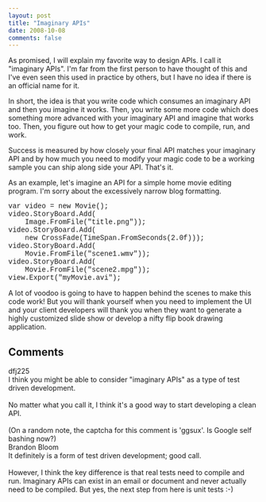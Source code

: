 ```yaml
---
layout: post
title: "Imaginary APIs"
date: 2008-10-08
comments: false
---
```


<div class='blogger'>
  <div class='post'>
    <p>As promised, I will explain my favorite way to design APIs. I call it &quot;imaginary APIs&quot;. I'm far from the first person to have thought of this and I've even seen this used in practice by others, but I have no idea if there is an official name for it.</p>  <p>In short, the idea is that you write code which consumes an imaginary API and then you imagine it works. Then, you write some more code which does something more advanced with your imaginary API and imagine that works too. Then, you figure out how to get your magic code to compile, run, and work.</p>  <p>Success is measured by how closely your final API matches your imaginary API and by how much you need to modify your magic code to be a working sample you can ship along side your API. That's it.</p>  <p>As an example, let's imagine an API for a simple home movie editing program. I'm sorry about the excessively narrow blog formatting.</p>  <p><font face="Courier New">var video = new Movie();     <br />video.StoryBoard.Add(      <br />&#160;&#160;&#160; Image.FromFile(&quot;title.png&quot;));      <br />video.StoryBoard.Add(      <br />&#160;&#160;&#160; new CrossFade(TimeSpan.FromSeconds(2.0f)));      <br />video.StoryBoard.Add(      <br />&#160;&#160;&#160; Movie.FromFile(&quot;scene1.wmv&quot;));      <br />video.StoryBoard.Add(      <br />&#160;&#160;&#160; Movie.FromFile(&quot;scene2.mpg&quot;));      <br />view.Export(&quot;myMovie.avi&quot;);</font></p>  <p>A lot of voodoo is going to have to happen behind the scenes to make this code work! But you will thank yourself when you need to implement the UI and your client developers will thank you when they want to generate a highly customized slide show or develop a nifty flip book drawing application. </p>    </div>
  <h2>Comments</h2>
  <div class='comments'>
    <div class='comment'>
      <div class='author'>dfj225</div>    <div class='content'>
    I think you might be able to consider "imaginary APIs" as a type of test driven development.<BR/><BR/>No matter what you call it, I think it's a good way to start developing a clean API.<BR/><BR/>(On a random note, the captcha for this comment is 'ggsux'. Is Google self bashing now?)      </div>
    </div>
    <div class='comment'>
      <div class='author'>Brandon Bloom</div>    <div class='content'>
    It definitely is a form of test driven development; good call. <BR/><BR/>However, I think the key difference is that real tests need to compile and run. Imaginary APIs can exist in an email or document and never actually need to be compiled. But yes, the next step from here is unit tests :-)      </div>
    </div>
</div>
